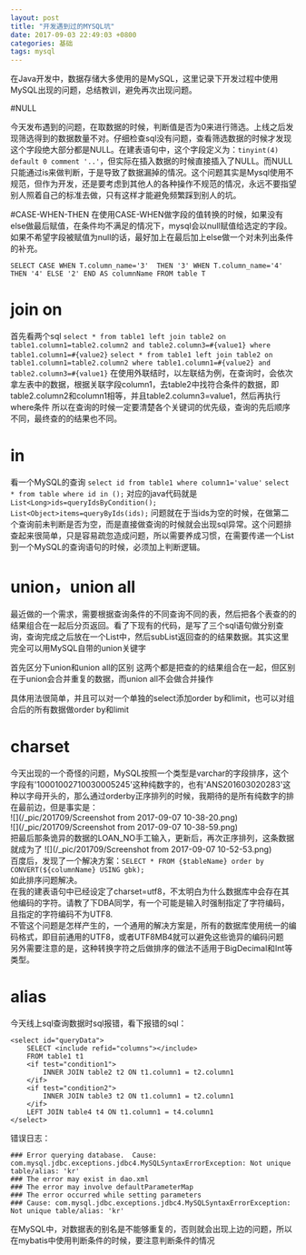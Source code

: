 ```yaml
---
layout: post
title: "开发遇到过的MYSQL坑"
date: 2017-09-03 22:49:03 +0800
categories: 基础
tags: mysql
---
```


在Java开发中，数据存储大多使用的是MySQL，这里记录下开发过程中使用MySQL出现的问题，总结教训，避免再次出现问题。


#NULL

今天发布遇到的问题，在取数据的时候，判断值是否为0来进行筛选。上线之后发现筛选得到的数据数量不对。仔细检查sql没有问题，查看筛选数据的时候才发现这个字段绝大部分都是NULL。在建表语句中，这个字段定义为：`tinyint(4) default 0 comment '..'`，但实际在插入数据的时候直接插入了NULL。而NULL只能通过is来做判断，于是导致了数据漏掉的情况。这个问题其实是Mysql使用不规范，但作为开发，还是要考虑到其他人的各种操作不规范的情况，永远不要指望别人照着自己的标准去做，只有这样才能避免频繁踩到别人的坑。

#CASE-WHEN-THEN
在使用CASE-WHEN做字段的值转换的时候，如果没有else做最后赋值，在条件均不满足的情况下，mysql会以null赋值给选定的字段。如果不希望字段被赋值为null的话，最好加上在最后加上else做一个对未列出条件的补充。

~~~
SELECT CASE WHEN T.column_name='3'  THEN '3' WHEN T.column_name='4' THEN '4' ELSE '2' END AS columnName FROM table T
~~~

# join on
首先看两个sql
`select * from table1 left join table2 on table1.column1=table2.column2 and table2.column3=#{value1} where table1.column1=#{value2}`
`select * from table1 left join table2 on table1.column1=table2.column2 where table1.column1=#{value2} and table2.column3=#{value1}`
在使用外联结时，以左联结为例，在查询时，会依次拿左表中的数据，根据关联字段column1，去table2中找符合条件的数据，即table2.column2和column1相等，并且table2.column3=value1，然后再执行where条件
所以在查询的时候一定要清楚各个关键词的优先级，查询的先后顺序不同，最终查的的结果也不同。


# in
看一个MySQL的查询
`select id from table1 where column1='value'`
`select * from table where id in ();`
对应的java代码就是
`List<Long>ids=queryIdsByCondition();`
`List<Object>items=queryByIds(ids);`
问题就在于当ids为空的时候，在做第二个查询前未判断是否为空，而是直接做查询的时候就会出现sql异常。这个问题排查起来很简单，只是容易疏忽造成问题，所以需要养成习惯，在需要传递一个List到一个MySQL的查询语句的时候，必须加上判断逻辑。



# union，union all
最近做的一个需求，需要根据查询条件的不同查询不同的表，然后把各个表查的的结果组合在一起后分页返回。看了下现有的代码，是写了三个sql语句做分别查询，查询完成之后放在一个List中，然后subList返回查的的结果数据。其实这里完全可以用MySQL自带的union关键字

首先区分下union和union all的区别
这两个都是把查的的结果组合在一起，但区别在于union会合并重复的数据，而union all不会做合并操作

具体用法很简单，并且可以对一个单独的select添加order by和limit，也可以对组合后的所有数据做order by和limit


# charset
今天出现的一个奇怪的问题，MySQL按照一个类型是varchar的字段排序，这个字段有'10001002710030005245'这种纯数字的，也有'ANS201603020283'这种以字母开头的，那么通过orderby正序排列的时候，我期待的是所有纯数字的排在最前边，但是事实是：  
![](/_pic/201709/Screenshot from 2017-09-07 10-38-20.png)  
![](/_pic/201709/Screenshot from 2017-09-07 10-38-59.png)  
把最后那条诡异的数据的LOAN_NO手工输入，更新后，再次正序排列，这条数据就成为了
![](/_pic/201709/Screenshot from 2017-09-07 10-52-53.png)  
百度后，发现了一个解决方案：`SELECT * FROM {$tableName} order by  CONVERT(${columnName} USING gbk);`  
如此排序问题解决。  
在我的建表语句中已经设定了charset=utf8，不太明白为什么数据库中会存在其他编码的字符。请教了下DBA同学，有一个可能是输入时强制指定了字符编码，且指定的字符编码不为UTF8.  
不管这个问题是怎样产生的，一个通用的解决方案是，所有的数据库使用统一的编码格式，即目前通用的UTF8，或者UTF8MB4就可以避免这些诡异的编码问题  
另外需要注意的是，这种转换字符之后做排序的做法不适用于BigDecimal和Int等类型。

# alias  
今天线上sql查询数据时sql报错，看下报错的sql：

~~~
<select id="queryData">
    SELECT <include refid="columns"></include>
    FROM table1 t1
    <if test="condition1">
        INNER JOIN table2 t2 ON t1.column1 = t2.column1
    </if>
    <if test="condition2">
        INNER JOIN table3 t2 ON t1.column1 = t2.column1
    </if>  
    LEFT JOIN table4 t4 ON t1.column1 = t4.column1   
</select>
~~~

错误日志：

~~~
### Error querying database.  Cause: com.mysql.jdbc.exceptions.jdbc4.MySQLSyntaxErrorException: Not unique table/alias: 'kr'
### The error may exist in dao.xml
### The error may involve defaultParameterMap
### The error occurred while setting parameters
### Cause: com.mysql.jdbc.exceptions.jdbc4.MySQLSyntaxErrorException: Not unique table/alias: 'kr'
~~~

在MySQL中，对数据表的别名是不能够重复的，否则就会出现上边的问题，所以在mybatis中使用判断条件的时候，要注意判断条件的情况


